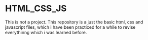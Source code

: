 # HTML_CSS_JS
This is not a project. 
This repository is a just the basic html, css and javascript files,
which i have been practiced for a while to revise everythinng which i was learned before.
